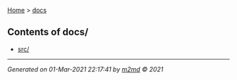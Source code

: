 [Home](index.md) > [docs](docs_index.md)  

## Contents of docs/

- [src/](src/src_index.md)

***

*Generated on 01-Mar-2021 22:17:41 by [m2md](https://github.com/crgnam-research/m2md) © 2021*